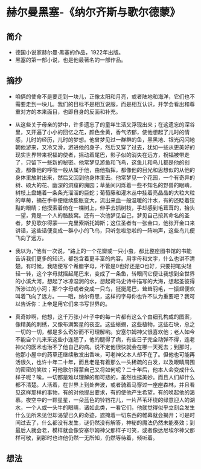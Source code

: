 # 赫尔曼黑塞-《纳尔齐斯与歌尔德蒙》

## 简介

* 德国小说家赫尔曼·黑塞的作品，1922年出版。
* 黑塞的第一部小说，也是他最著名的一部作品。

## 摘抄

* 咱俩的使命不是要走到一块儿，正像太阳和月亮，或者陆地和海洋，它们也不需要走到一块儿。我们的目标不是相互说服，而是相互认识，并学会看出和尊重对方的本来面目，也即自身的反面和补充。


* 从这些关于母亲的梦中，许多遗忘了的童年生活又浮现出来；在这遗忘的深谷里，又开遍了小小的回忆之花，颜色金黄，香气浓郁，使他想起了儿时的情感，儿时的经历，儿时的梦想。他曾梦见过一群群的鱼，黑黑地、银光闪闪地朝他游来，又冷又滑，游进他的身子，然后又穿了过去，犹如一些从更美好的现实世界带来祝福的使者，摇动着尾巴，影子似的消失在远方，祝福被带走了，只留下一些新的秘密。他常梦见游鱼和飞鸟，这鱼儿和鸟儿都是他的创造，都像他的呼吸一般从属于他，由他指挥，都像他的目光和思想似的从他的身体里放射出来，然后又回到他身体里去。他常梦见一个花园，一个有奇异的树、硕大的花、幽深的洞窟的魔园；草茎间闪烁着一些不知名的野兽的眼睛，树枝上盘蜷着一条条光溜溜的巨蛇；葡萄藤和灌木丛中挂着亮晶晶的大粒大粒的草莓，摘在手中便继续膨胀变大，流出来血一般温暖的汁水，有的还眨着狡黠的眼睛；他摸索着倚在一棵树上，伸手去抓树枝，手却感到毛茸茸的，抬头一望，竟是一个人的胳肢窝。还有一次他梦见自己，梦见自己按其命名的圣者，梦见歌尔得蒙——克里索斯托姆斯；这位圣者有一张金口，他张开金口来讲话，这些话便变成一群小小的飞鸟，只听忽啦忽啦的一阵响声，这些鸟儿便飞向了远方。


* 我以为，”他有一次说，“路上的一个花瓣或一只小虫，都比整座图书馆的书能告诉我们更多的知识，都包含着更丰富的内容。用字母和文字，什么也讲不清楚。有时候，我随便写个希腊字母，不管是θ也好还是Ω也好，只要把笔尖轻轻一转，这个字母就摇起尾巴来，变成了一条鱼，转眼间它便让我想到全世界的小溪大河，想起了冰凉湿润的水，想起荷马史诗中描写的大海，想起圣彼得所涉过的小河；那个字母或者变成一只鸟，挺挺尾巴，耸耸羽毛，一振翅便欢叫着飞向了远方。——哦，纳尔奇思，这样的字母你也许不认为重要吧？我可以告诉你：上帝是用它们来书写世界的。

* 真奇妙啊，他想，这千万张小叶子中的每一片都有这么个由细孔构成的图案，像精美的刺绣，又像布满繁星的夜空。这些蜥蜴，这些植物，这些石块，总之一切的一切，都是多么奇妙而不可理解哟。安塞尔姆神父很喜欢他；老人如今不能自个儿来采这些小连翘了，他的腿得了病，有些日子完全动弹不得，连老神父的医术也治不了他自己的病。说不定他很快就会在哪一天死去；到那时，他那小屋中的药草还继续散发出香味，可老神父本人却不在了。但他也可能再活很久，也许十年二十年，而且老是有着那么一头稀疏的白发，以及眼睛周围的密密的笑纹；可他歌尔得蒙自己又将如何呢？二十年后，他本人会变成什么样子呢？唉，一切都是难以理解的和可悲的，虽然也挺美妙。而且人们却什么都不清楚。人活着，在世界上到处奔波，或者骑着马穿过一座座森林，并且看见这样那样的事物，有的对他提出要求，有的使他产生希望，有的唤起他的渴慕。夜空中的一颗星星，一朵蓝色的铃铛花儿，一片芦苇环绕的绿意迎人的湖水，一个人或一头牛的眼睛，诸如此类，一看它们，他就觉得似乎立刻会发生什么见所未见但却渴望已久的奇迹，遮掩着一切东西的帷幕就会揭开；可是时间过去了，什么都没有发生，谜仍然没有解答，神秘的魔法仍然未能奏效；到最后人就会老，模样就会像安塞尔姆神父那样子可笑，或者像达尼埃尔神父那样可敬，到那时也许他仍然一无所知，仍然等待着，倾听着。

## 想法